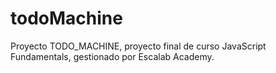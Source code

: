 # todoMachine
Proyecto TODO_MACHINE, proyecto final de curso JavaScript Fundamentals, gestionado por Escalab Academy.
